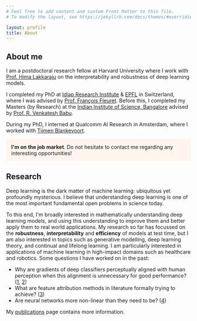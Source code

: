 ```yaml
---
# Feel free to add content and custom Front Matter to this file.
# To modify the layout, see https://jekyllrb.com/docs/themes/#overriding-theme-defaults

layout: profile
title: About
---
```


## About me

I am a postdoctoral research fellow at Harvard University where I work with [Prof. Hima Lakkaraju](https://himalakkaraju.github.io/) on the interpretability and robustness of deep learning models. 

I completed my PhD at [Idiap Research Institute](http://www.idiap.ch/en) & [EPFL](http://epfl.ch/) in Switzerland, where I was advised by [Prof. François Fleuret](https://www.idiap.ch/~fleuret/). Before this, I completed my Masters (by Research) at the [Indian Institute of Science, Bangalore](http://www.iisc.ac.in/) advised by [Prof. R. Venkatesh Babu](http://cds.iisc.ac.in/faculty/venky/).

During my PhD, I interned at Qualcomm AI Research in Amsterdam, where I worked with [Tijmen Blankevoort](https://www.linkedin.com/in/tijmen-blankevoort-a5633a24/).

<p style="border-width:2px; border-style:none; background-color:seashell; padding: 1em;">
<b>I'm on the job market</b>. Do not hesitate to contact me regarding any interesting opportunities!
</p>

## Research

Deep learning is the dark matter of machine learning: ubiquitous yet profoundly mysterious. I believe that understanding deep learning is one of the most important fundamental open problems in science today.

To this end, I'm broadly interested in mathematically understanding deep learning models, and using this understanding to improve them and better apply them to real world applications. My research so far has focussed on the **robustness**, **interpretability** and **efficiency** of models at test time, but I am also interested in topics such as generative modelling, deep learning theory, and continual and lifelong learning. I am particularly interested in applications of machine learning in high-impact domains such as healthcare and robotics. Some questions I have worked on in the past:
- Why are gradients of deep classifiers perceptually aligned with human perception when this alignment is unnecessary for good performance? ([1](https://openreview.net/forum?id=dYeAHXnpWJ4), [2](https://arxiv.org/abs/2305.19101))  
- What are feature attribution methods in literature formally trying to achieve? ([3](https://arxiv.org/abs/2206.01254))
- Are neural networks more non-linear than they need to be? ([4](https://arxiv.org/abs/2206.07144)) 

My <a href="/publications.html">publications</a> page contains more information.

[//]: # (**Research interests**: interpretability, robustness, model efficiency, generative modelling, theory of deep learning, continual and lifelong learning)



